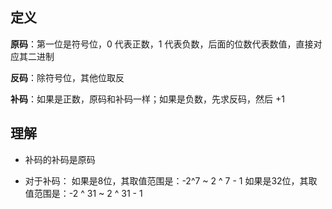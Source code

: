 ## 定义

**原码**：第一位是符号位，0 代表正数，1 代表负数，后面的位数代表数值，直接对应其二进制

**反码**：除符号位，其他位取反

**补码**：如果是正数，原码和补码一样；如果是负数，先求反码，然后 +1

## 理解

* 补码的补码是原码

* 对于补码：
如果是8位，其取值范围是：-2^7 ~ 2 ^ 7 - 1
如果是32位，其取值范围是：-2 ^ 31 ~ 2 ^ 31 - 1